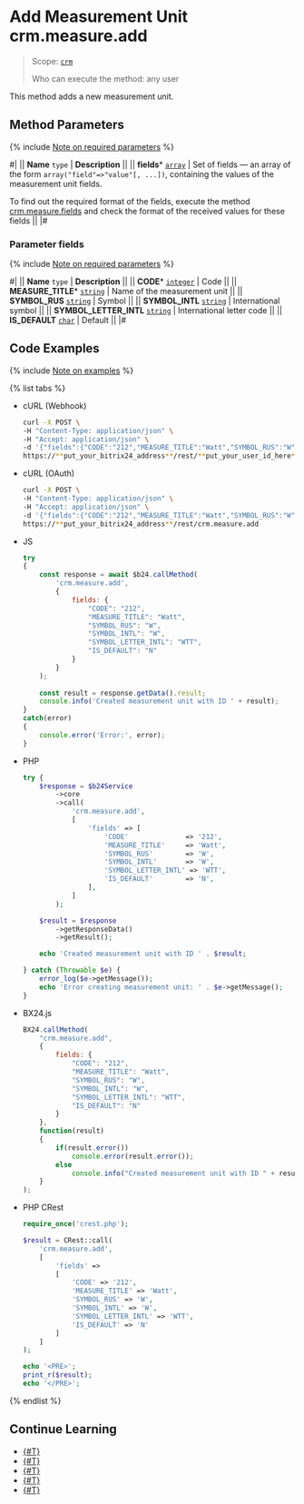 # Add Measurement Unit crm.measure.add

> Scope: [`crm`](../../../scopes/permissions.md)
>
> Who can execute the method: any user

This method adds a new measurement unit.

## Method Parameters

{% include [Note on required parameters](../../../../_includes/required.md) %}

#|
|| **Name**
`type` | **Description** ||
|| **fields***
[`array`](../../data-types.md) | Set of fields — an array of the form `array("field"=>"value"[, ...])`, containing the values of the measurement unit fields.

To find out the required format of the fields, execute the method [crm.measure.fields](./crm-measure-fields.md) and check the format of the received values for these fields 
||
|#

### Parameter fields

{% include [Note on required parameters](../../../../_includes/required.md) %}

#|
|| **Name**
`type` | **Description** ||
|| **CODE***
[`integer`](../../data-types.md) | Code ||
|| **MEASURE_TITLE***
[`string`](../../data-types.md) | Name of the measurement unit ||
|| **SYMBOL_RUS**
[`string`](../../data-types.md) | Symbol ||
|| **SYMBOL_INTL**
[`string`](../../data-types.md) | International symbol ||
|| **SYMBOL_LETTER_INTL**
[`string`](../../data-types.md) | International letter code ||
|| **IS_DEFAULT**
[`char`](../../data-types.md) | Default ||
|#

## Code Examples

{% include [Note on examples](../../../../_includes/examples.md) %}

{% list tabs %}

- cURL (Webhook)

    ```bash
    curl -X POST \
    -H "Content-Type: application/json" \
    -H "Accept: application/json" \
    -d '{"fields":{"CODE":"212","MEASURE_TITLE":"Watt","SYMBOL_RUS":"W","SYMBOL_INTL":"W","SYMBOL_LETTER_INTL":"WTT","IS_DEFAULT":"N"}}' \
    https://**put_your_bitrix24_address**/rest/**put_your_user_id_here**/**put_your_webhook_here**/crm.measure.add
    ```

- cURL (OAuth)

    ```bash
    curl -X POST \
    -H "Content-Type: application/json" \
    -H "Accept: application/json" \
    -d '{"fields":{"CODE":"212","MEASURE_TITLE":"Watt","SYMBOL_RUS":"W","SYMBOL_INTL":"W","SYMBOL_LETTER_INTL":"WTT","IS_DEFAULT":"N"},"auth":"**put_access_token_here**"}' \
    https://**put_your_bitrix24_address**/rest/crm.measure.add
    ```

- JS

    ```js
    try
    {
    	const response = await $b24.callMethod(
    		'crm.measure.add',
    		{
    			fields: {
    				"CODE": "212",
    				"MEASURE_TITLE": "Watt",
    				"SYMBOL_RUS": "W",
    				"SYMBOL_INTL": "W",
    				"SYMBOL_LETTER_INTL": "WTT",
    				"IS_DEFAULT": "N"
    			}
    		}
    	);
    	
    	const result = response.getData().result;
    	console.info('Created measurement unit with ID ' + result);
    }
    catch(error)
    {
    	console.error('Error:', error);
    }
    ```

- PHP

    ```php
    try {
        $response = $b24Service
            ->core
            ->call(
                'crm.measure.add',
                [
                    'fields' => [
                        'CODE'              => '212',
                        'MEASURE_TITLE'     => 'Watt',
                        'SYMBOL_RUS'        => 'W',
                        'SYMBOL_INTL'       => 'W',
                        'SYMBOL_LETTER_INTL' => 'WTT',
                        'IS_DEFAULT'        => 'N',
                    ],
                ]
            );
    
        $result = $response
            ->getResponseData()
            ->getResult();
    
        echo 'Created measurement unit with ID ' . $result;
    
    } catch (Throwable $e) {
        error_log($e->getMessage());
        echo 'Error creating measurement unit: ' . $e->getMessage();
    }
    ```

- BX24.js

    ```js
    BX24.callMethod(
        "crm.measure.add",
        {
            fields: {
                "CODE": "212",
                "MEASURE_TITLE": "Watt",
                "SYMBOL_RUS": "W",
                "SYMBOL_INTL": "W",
                "SYMBOL_LETTER_INTL": "WTT",
                "IS_DEFAULT": "N"
            }
        },
        function(result)
        {
            if(result.error())
                console.error(result.error());
            else
                console.info("Created measurement unit with ID " + result.data());
        }
    );
    ```

- PHP CRest

    ```php
    require_once('crest.php');

    $result = CRest::call(
        'crm.measure.add',
        [
            'fields' =>
            [
                'CODE' => '212',
                'MEASURE_TITLE' => 'Watt',
                'SYMBOL_RUS' => 'W',
                'SYMBOL_INTL' => 'W',
                'SYMBOL_LETTER_INTL' => 'WTT',
                'IS_DEFAULT' => 'N'
            ]
        ]
    );

    echo '<PRE>';
    print_r($result);
    echo '</PRE>';
    ```

{% endlist %}

## Continue Learning

- [{#T}](./crm-measure-update.md)
- [{#T}](./crm-measure-get.md)
- [{#T}](./crm-measure-list.md)
- [{#T}](./crm-measure-delete.md)
- [{#T}](./crm-measure-fields.md)
